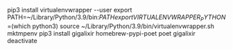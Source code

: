 pip3 install virtualenvwrapper --user
export PATH=~/Library/Python/3.9/bin:$PATH
export VIRTUALENVWRAPPER_PYTHON=$(which python3)
source ~/Library/Python/3.9/bin/virtualenvwrapper.sh
mktmpenv
pip3 install gigalixir homebrew-pypi-poet
poet gigalixir
deactivate
